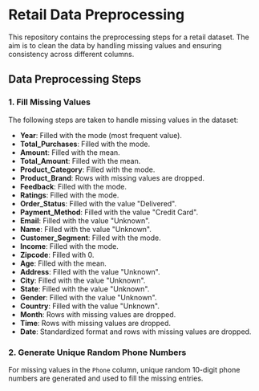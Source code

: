 # Retail Data Preprocessing

This repository contains the preprocessing steps for a retail dataset. The aim is to clean the data by handling missing values and ensuring consistency across different columns.

## Data Preprocessing Steps

### 1. Fill Missing Values

The following steps are taken to handle missing values in the dataset:

- **Year**: Filled with the mode (most frequent value).
- **Total_Purchases**: Filled with the mode.
- **Amount**: Filled with the mean.
- **Total_Amount**: Filled with the mean.
- **Product_Category**: Filled with the mode.
- **Product_Brand**: Rows with missing values are dropped.
- **Feedback**: Filled with the mode.
- **Ratings**: Filled with the mode.
- **Order_Status**: Filled with the value "Delivered".
- **Payment_Method**: Filled with the value "Credit Card".
- **Email**: Filled with the value "Unknown".
- **Name**: Filled with the value "Unknown".
- **Customer_Segment**: Filled with the mode.
- **Income**: Filled with the mode.
- **Zipcode**: Filled with 0.
- **Age**: Filled with the mean.
- **Address**: Filled with the value "Unknown".
- **City**: Filled with the value "Unknown".
- **State**: Filled with the value "Unknown".
- **Gender**: Filled with the value "Unknown".
- **Country**: Filled with the value "Unknown".
- **Month**: Rows with missing values are dropped.
- **Time**: Rows with missing values are dropped.
- **Date**: Standardized format and rows with missing values are dropped.

### 2. Generate Unique Random Phone Numbers

For missing values in the `Phone` column, unique random 10-digit phone numbers are generated and used to fill the missing entries.


